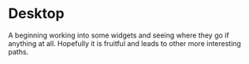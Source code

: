 # Desktop

A beginning working into some widgets and seeing where they go if anything at all.  Hopefully it is fruitful and leads to other more interesting paths.
